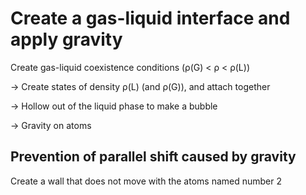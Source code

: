 # Create a gas-liquid interface and apply gravity

 Create gas-liquid coexistence conditions (ρ(G) < ρ < ρ(L))

→  Create states of density ρ(L) (and ρ(G)), and attach together

→  Hollow out of the liquid phase to make a bubble

→  Gravity on atoms


## Prevention of parallel shift caused by gravity

 Create a wall that does not move with the atoms named number 2

